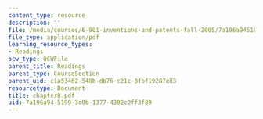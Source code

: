 ```yaml
---
content_type: resource
description: ''
file: /media/courses/6-901-inventions-and-patents-fall-2005/7a196a9451993d0b13774302c2ff3f89_chapter8.pdf
file_type: application/pdf
learning_resource_types:
- Readings
ocw_type: OCWFile
parent_title: Readings
parent_type: CourseSection
parent_uid: c1a53462-548b-db76-c21c-3fbf19287e83
resourcetype: Document
title: chapter8.pdf
uid: 7a196a94-5199-3d0b-1377-4302c2ff3f89
---
```

